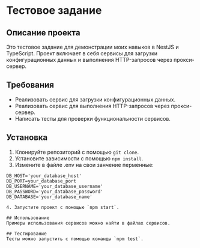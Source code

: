 # Тестовое задание

## Описание проекта
Это тестовое задание для демонстрации моих навыков в NestJS и TypeScript. Проект включает в себя сервисы для загрузки конфигурационных данных и выполнения HTTP-запросов через прокси-сервер.

## Требования
- Реализовать сервис для загрузки конфигурационных данных.
- Реализовать сервис для выполнения HTTP-запросов через прокси-сервер.
- Написать тесты для проверки функциональности сервисов.

## Установка
1. Клонируйте репозиторий с помощью `git clone`.
2. Установите зависимости с помощью `npm install`.
3. Измените в файле .env на свои занчение перменные:

```env
DB_HOST='your_database_host'
DB_PORT=your_database_port
DB_USERNAME='your_database_username'
DB_PASSWORD='your_database_password'
DB_DATABASE='your_database_name'

4. Запустите проект с помощью `npm start`.

## Использование
Примеры использования сервисов можно найти в файлах сервисов.

## Тестирование
Тесты можно запустить с помощью команды `npm test`.

